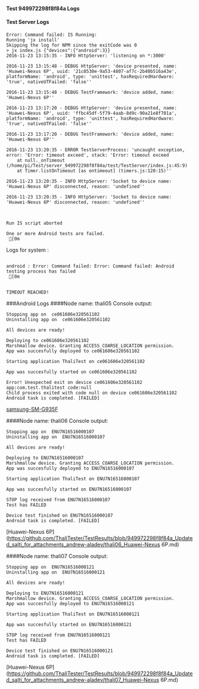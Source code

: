 #### Test 949972298f8f84a Logs

#### Test Server Logs
```
Error: Command failed: IS Running:
Running 'jx install'
Skipping the log for NPM since the exitCode was 0
> jx index.js {"devices":{"android":3}}
2016-11-23 13:15:35 - INFO HttpServer: 'listening on *:3000'

2016-11-23 13:15:48 - DEBUG HttpServer: 'device presented, name: 'Huawei-Nexus 6P', uuid: '21c8530e-9a53-4807-af7c-2b40b516a43e', platformName: 'android', type: 'unittest', hasRequiredHardware: 'true', nativeUTFailed: 'false''

2016-11-23 13:15:48 - DEBUG TestFramework: 'device added, name: 'Huawei-Nexus 6P''

2016-11-23 13:17:20 - DEBUG HttpServer: 'device presented, name: 'Huawei-Nexus 6P', uuid: 'ffbc45df-5f79-4aab-8d9c-90a21e8f701a', platformName: 'android', type: 'unittest', hasRequiredHardware: 'true', nativeUTFailed: 'false''

2016-11-23 13:17:20 - DEBUG TestFramework: 'device added, name: 'Huawei-Nexus 6P''

2016-11-23 13:20:35 - ERROR TestServerProcess: 'uncaught exception, error: 'Error: timeout exceed', stack: 'Error: timeout exceed
    at null._onTimeout (/home/pi/Test/server_949972298f8f84a/test/TestServer/index.js:45:9)
    at Timer.listOnTimeout [as ontimeout] (timers.js:120:15)''

2016-11-23 13:20:35 - INFO HttpServer: 'Socket to device name: 'Huawei-Nexus 6P' disconnected, reason: 'undefined''

2016-11-23 13:20:35 - INFO HttpServer: 'Socket to device name: 'Huawei-Nexus 6P' disconnected, reason: 'undefined''


 
Run IS script aborted
 
One or more Android tests are failed.
 [0m

```


Logs for system : 
```

android : Error: Command failed: Error: Command failed: Android testing process has failed
 [0m


TIMEOUT REACHED!
```
###Android Logs
####Node name: thali05
Console output:
```
Stopping app on  ce061606e320561102
Uninstalling app on  ce061606e320561102

All devices are ready!

Deploying to ce061606e320561102
Marshmallow device. Granting ACCESS_COARSE_LOCATION permission.
App was succesfully deployed to ce061606e320561102

Starting application ThaliTest on ce061606e320561102

App was succesfully started on ce061606e320561102

Error! Unexpected exit on device ce061606e320561102 app:com.test.thalitest code:null 
Child process exited with code null on device ce061606e320561102
Android task is completed. [FAILED]
```
[samsung-SM-G935F](https://github.com/ThaliTester/TestResults/blob/949972298f8f84a_Updated_salti_for_attachments_andrew-aladev/thali05_samsung-SM-G935F.md)

####Node name: thali06
Console output:
```
Stopping app on  ENU7N16516000107
Uninstalling app on  ENU7N16516000107

All devices are ready!

Deploying to ENU7N16516000107
Marshmallow device. Granting ACCESS_COARSE_LOCATION permission.
App was succesfully deployed to ENU7N16516000107

Starting application ThaliTest on ENU7N16516000107

App was succesfully started on ENU7N16516000107

STOP log received from ENU7N16516000107
Test has FAILED

Device test finished on ENU7N16516000107 
Android task is completed. [FAILED]
```
[Huawei-Nexus 6P](https://github.com/ThaliTester/TestResults/blob/949972298f8f84a_Updated_salti_for_attachments_andrew-aladev/thali06_Huawei-Nexus 6P.md)

####Node name: thali07
Console output:
```
Stopping app on  ENU7N16516000121
Uninstalling app on  ENU7N16516000121

All devices are ready!

Deploying to ENU7N16516000121
Marshmallow device. Granting ACCESS_COARSE_LOCATION permission.
App was succesfully deployed to ENU7N16516000121

Starting application ThaliTest on ENU7N16516000121

App was succesfully started on ENU7N16516000121

STOP log received from ENU7N16516000121
Test has FAILED

Device test finished on ENU7N16516000121 
Android task is completed. [FAILED]
```
[Huawei-Nexus 6P](https://github.com/ThaliTester/TestResults/blob/949972298f8f84a_Updated_salti_for_attachments_andrew-aladev/thali07_Huawei-Nexus 6P.md)




